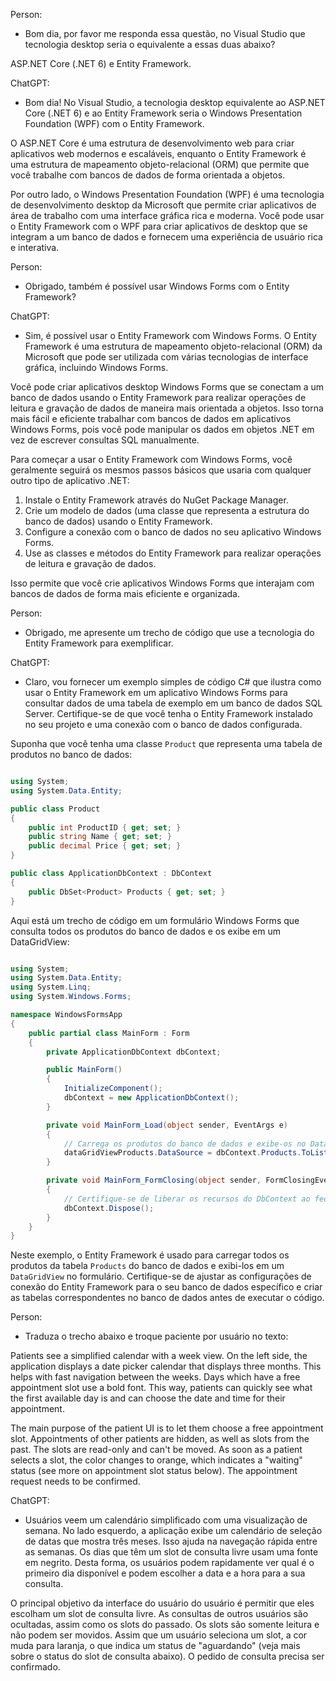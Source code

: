 
Person: 
- Bom dia, por favor me responda essa questão, no Visual Studio que tecnologia desktop seria o equivalente a essas duas abaixo?

 ASP.NET Core (.NET 6) e Entity Framework.

ChatGPT: 
- Bom dia! No Visual Studio, a tecnologia desktop equivalente ao ASP.NET Core (.NET 6) e ao Entity Framework seria o Windows Presentation Foundation (WPF) com o Entity Framework.

O ASP.NET Core é uma estrutura de desenvolvimento web para criar aplicativos web modernos e escaláveis, enquanto o Entity Framework é uma estrutura de mapeamento objeto-relacional (ORM) que permite que você trabalhe com bancos de dados de forma orientada a objetos.

Por outro lado, o Windows Presentation Foundation (WPF) é uma tecnologia de desenvolvimento desktop da Microsoft que permite criar aplicativos de área de trabalho com uma interface gráfica rica e moderna. Você pode usar o Entity Framework com o WPF para criar aplicativos de desktop que se integram a um banco de dados e fornecem uma experiência de usuário rica e interativa.

Person: 
- Obrigado, também é possível usar Windows Forms com o Entity Framework?

ChatGPT: 
- Sim, é possível usar o Entity Framework com Windows Forms. O Entity Framework é uma estrutura de mapeamento objeto-relacional (ORM) da Microsoft que pode ser utilizada com várias tecnologias de interface gráfica, incluindo Windows Forms.

Você pode criar aplicativos desktop Windows Forms que se conectam a um banco de dados usando o Entity Framework para realizar operações de leitura e gravação de dados de maneira mais orientada a objetos. Isso torna mais fácil e eficiente trabalhar com bancos de dados em aplicativos Windows Forms, pois você pode manipular os dados em objetos .NET em vez de escrever consultas SQL manualmente.

Para começar a usar o Entity Framework com Windows Forms, você geralmente seguirá os mesmos passos básicos que usaria com qualquer outro tipo de aplicativo .NET: 
1. Instale o Entity Framework através do NuGet Package Manager. 
2. Crie um modelo de dados (uma classe que representa a estrutura do banco de dados) usando o Entity Framework. 
3. Configure a conexão com o banco de dados no seu aplicativo Windows Forms. 
4. Use as classes e métodos do Entity Framework para realizar operações de leitura e gravação de dados.

Isso permite que você crie aplicativos Windows Forms que interajam com bancos de dados de forma mais eficiente e organizada.

Person: 
- Obrigado, me apresente um trecho de código que use a tecnologia do Entity Framework para exemplificar.

ChatGPT: 
- Claro, vou fornecer um exemplo simples de código C# que ilustra como usar o Entity Framework em um aplicativo Windows Forms para consultar dados de uma tabela de exemplo em um banco de dados SQL Server. Certifique-se de que você tenha o Entity Framework instalado no seu projeto e uma conexão com o banco de dados configurada.

Suponha que você tenha uma classe `Product` que representa uma tabela de produtos no banco de dados:

```csharp

using System;
using System.Data.Entity;

public class Product
{
    public int ProductID { get; set; }
    public string Name { get; set; }
    public decimal Price { get; set; }
}

public class ApplicationDbContext : DbContext
{
    public DbSet<Product> Products { get; set; }
}
```



Aqui está um trecho de código em um formulário Windows Forms que consulta todos os produtos do banco de dados e os exibe em um DataGridView:

```csharp

using System;
using System.Data.Entity;
using System.Linq;
using System.Windows.Forms;

namespace WindowsFormsApp
{
    public partial class MainForm : Form
    {
        private ApplicationDbContext dbContext;

        public MainForm()
        {
            InitializeComponent();
            dbContext = new ApplicationDbContext();
        }

        private void MainForm_Load(object sender, EventArgs e)
        {
            // Carrega os produtos do banco de dados e exibe-os no DataGridView
            dataGridViewProducts.DataSource = dbContext.Products.ToList();
        }

        private void MainForm_FormClosing(object sender, FormClosingEventArgs e)
        {
            // Certifique-se de liberar os recursos do DbContext ao fechar o formulário
            dbContext.Dispose();
        }
    }
}
```



Neste exemplo, o Entity Framework é usado para carregar todos os produtos da tabela `Products` do banco de dados e exibi-los em um `DataGridView` no formulário. Certifique-se de ajustar as configurações de conexão do Entity Framework para o seu banco de dados específico e criar as tabelas correspondentes no banco de dados antes de executar o código.

Person: 
- Traduza o trecho abaixo e troque paciente por usuário no texto:

Patients see a simplified calendar with a week view. On the left side, the application displays a date picker calendar that displays three months. This helps with fast navigation between the weeks. Days which have a free appointment slot use a bold font. This way, patients can quickly see what the first available day is and can choose the date and time for their appointment.

The main purpose of the patient UI is to let them choose a free appointment slot. Appointments of other patients are hidden, as well as slots from the past. The slots are read-only and can't be moved. As soon as a patient selects a slot, the color changes to orange, which indicates a "waiting" status (see more on appointment slot status below). The appointment request needs to be confirmed.

ChatGPT: 
- Usuários veem um calendário simplificado com uma visualização de semana. No lado esquerdo, a aplicação exibe um calendário de seleção de datas que mostra três meses. Isso ajuda na navegação rápida entre as semanas. Os dias que têm um slot de consulta livre usam uma fonte em negrito. Desta forma, os usuários podem rapidamente ver qual é o primeiro dia disponível e podem escolher a data e a hora para a sua consulta.

O principal objetivo da interface do usuário do usuário é permitir que eles escolham um slot de consulta livre. As consultas de outros usuários são ocultadas, assim como os slots do passado. Os slots são somente leitura e não podem ser movidos. Assim que um usuário seleciona um slot, a cor muda para laranja, o que indica um status de "aguardando" (veja mais sobre o status do slot de consulta abaixo). O pedido de consulta precisa ser confirmado.
